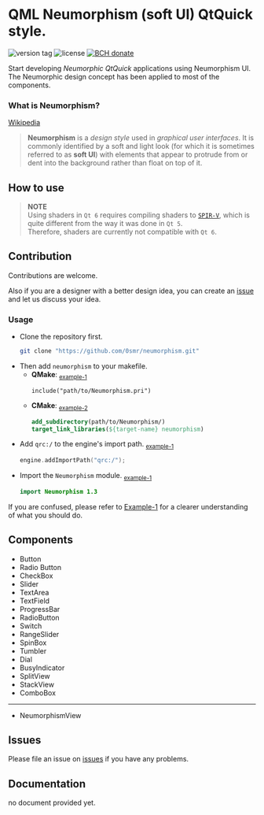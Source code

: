 # QML Neumorphism (soft UI) QtQuick style.
<p><img src="https://img.shields.io/github/v/tag/0smr/neumorphism?sort=semver&label=version&labelColor=0bd&color=07b" alt="version tag">
<img src="https://img.shields.io/github/license/0smr/neumorphism?color=36b245" alt="license">
<a href="https://www.blockchain.com/bch/address/bitcoincash:qrnwtxsk79kv6mt2hv8zdxy3phkqpkmcxgjzqktwa3">
<img src="https://img.shields.io/badge/BCH-Donate-f0992e?logo=BitcoinCash&logoColor=f0992e" alt="BCH donate"></a></p>

Start developing *Neumorphic QtQuick* applications using Neumorphism UI.<br>
The Neumorphic design concept has been applied to most of the components.

### What is Neumorphism?
[Wikipedia](https://en.wikipedia.org/wiki/Neumorphism)
> **Neumorphism** is a *design style* used in *graphical user interfaces*. It is commonly identified by a soft and light look (for which it is sometimes referred to as **soft UI**) with elements that appear to protrude from or dent into the background rather than float on top of it.

<!-- ## Preview
<div align="center">
</div> -->

## How to use

> **NOTE**<br>
> Using shaders in `Qt 6` requires compiling shaders to [`SPIR-V`](https://www.khronos.org/spir), which is quite different from the way it was done in `Qt 5`.<br>
> Therefore, shaders are currently not compatible with `Qt 6`.

## Contribution

Contributions are welcome.

Also if you are a designer with a better design idea, you can create an [issue](https://github.com/0smr/neumorphism) and let us discuss your idea.

### Usage

+ Clone the repository first.
    ```bash
    git clone "https://github.com/0smr/neumorphism.git"
    ```
+ Then add `neumorphism` to your makefile.
    * **QMake**: <sub>[example-1](example/example-1/example-1.pro#L7)</sub>
        ```make
        include("path/to/Neumorphism.pri")
        ```
    * **CMake**: <sub>[example-2](example/example-2/CMakeLists.txt#L30..L32)</sub>
        ```cmake
        add_subdirectory(path/to/Neumorphism/)
        target_link_libraries(${target-name} neumorphism)
        ```
+ Add `qrc:/` to the engine's import path.
    <sub>[example-1](example/example-1/main.cpp#L12)</sub>
    ```cpp
    engine.addImportPath("qrc:/");
    ```
+ Import the `Neumorphism` module.
    <sub>[example-1](example/example-1/main.qml#L6)</sub>
    ```qml
    import Neumorphism 1.3
    ```

If you are confused, please refer to [Example-1](Example/example-1/) for a clearer understanding of what you should do.

## Components

- Button
- Radio Button
- CheckBox
- Slider
- TextArea
- TextField
- ProgressBar
- RadioButton
- Switch
- RangeSlider
- SpinBox
- Tumbler
- Dial
- BusyIndicator
- SplitView
- StackView
- ComboBox
---
- NeumorphismView

## Issues

Please file an issue on [issues](https://github.com/0smr/neumorphism) if you have any problems.

## Documentation

no document provided yet.
